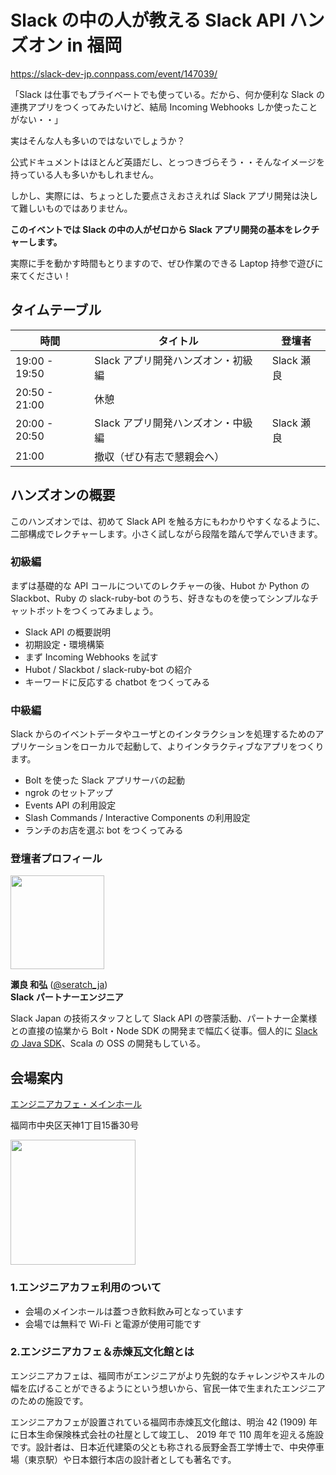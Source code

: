 # Slack の中の人が教える Slack API ハンズオン in 福岡

https://slack-dev-jp.connpass.com/event/147039/

「Slack は仕事でもプライベートでも使っている。だから、何か便利な Slack の連携アプリをつくってみたいけど、結局 Incoming Webhooks しか使ったことがない・・」

実はそんな人も多いのではないでしょうか？

公式ドキュメントはほとんど英語だし、とっつきづらそう・・そんなイメージを持っている人も多いかもしれません。

しかし、実際には、ちょっとした要点さえおさえれば Slack アプリ開発は決して難しいものではありません。 

**このイベントでは Slack の中の人がゼロから Slack アプリ開発の基本をレクチャーします。** 

実際に手を動かす時間もとりますので、ぜひ作業のできる Laptop 持参で遊びに来てください！

## タイムテーブル

|時間|タイトル| 登壇者 |
|---|---|---|
|19:00 - 19:50|Slack アプリ開発ハンズオン・初級編|Slack 瀬良|
|20:50 - 21:00|休憩||
|20:00 - 20:50|Slack アプリ開発ハンズオン・中級編|Slack 瀬良|
|21:00|撤収（ぜひ有志で懇親会へ）||

## ハンズオンの概要

このハンズオンでは、初めて Slack API を触る方にもわかりやすくなるように、二部構成でレクチャーします。小さく試しながら段階を踏んで学んでいきます。

### 初級編

まずは基礎的な API コールについてのレクチャーの後、Hubot か Python の Slackbot、Ruby の slack-ruby-bot のうち、好きなものを使ってシンプルなチャットボットをつくってみましょう。

* Slack API の概要説明
* 初期設定・環境構築
* まず Incoming Webhooks を試す
* Hubot / Slackbot / slack-ruby-bot の紹介
* キーワードに反応する chatbot をつくってみる

### 中級編

Slack からのイベントデータやユーザとのインタラクションを処理するためのアプリケーションをローカルで起動して、よりインタラクティブなアプリをつくります。

* Bolt を使った Slack アプリサーバの起動
* ngrok のセットアップ
* Events API の利用設定
* Slash Commands / Interactive Components の利用設定
* ランチのお店を選ぶ bot をつくってみる

### 登壇者プロフィール

<img src="https://user-images.githubusercontent.com/19658/64617141-766b2300-d3cd-11e9-9aba-b177b8bbcfa8.jpg" height=150 />

**瀬良 和弘** ([@seratch_ja](http://twitter.com/seratch_ja))<br/>
**Slack パートナーエンジニア**

Slack Japan の技術スタッフとして Slack API の啓蒙活動、パートナー企業様との直接の協業から Bolt・Node SDK の開発まで幅広く従事。個人的に [Slack の Java SDK](https://github.com/seratch/jslack)、Scala の OSS の開発もしている。

## 会場案内

[エンジニアカフェ・メインホール](https://engineercafe.jp/ja/)

福岡市中央区天神1丁目15番30号

<img src="https://user-images.githubusercontent.com/19658/64617046-3d32b300-d3cd-11e9-9554-01b7d21a0da3.jpg" height=200/>

### 1.エンジニアカフェ利用のついて

* 会場のメインホールは蓋つき飲料飲み可となっています
* 会場では無料で Wi-Fi と電源が使用可能です

### 2.エンジニアカフェ＆赤煉瓦文化館とは

エンジニアカフェは、福岡市がエンジニアがより先鋭的なチャレンジやスキルの幅を広げることができるようにという想いから、官民一体で生まれたエンジニアのための施設です。

エンジニアカフェが設置されている福岡市赤煉瓦文化館は、明治 42 (1909) 年に日本生命保険株式会社の社屋として竣工し、 2019 年で 110 周年を迎える施設です。設計者は、日本近代建築の父とも称される辰野金吾工学博士で、中央停車場（東京駅）や日本銀行本店の設計者としても著名です。